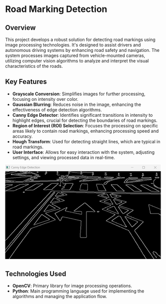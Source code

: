 # Road Marking Detection

## Overview
This project develops a robust solution for detecting road markings using image processing technologies. It's designed to assist drivers and autonomous driving systems by enhancing road safety and navigation. The system processes images captured from vehicle-mounted cameras, utilizing computer vision algorithms to analyze and interpret the visual characteristics of the roads.

## Key Features
- **Grayscale Conversion**: Simplifies images for further processing, focusing on intensity over color.
- **Gaussian Blurring**: Reduces noise in the image, enhancing the effectiveness of edge detection algorithms.
- **Canny Edge Detector**: Identifies significant transitions in intensity to highlight edges, crucial for detecting the boundaries of road markings.
- **Region of Interest (ROI) Selection**: Focuses the processing on specific areas likely to contain road markings, enhancing processing speed and accuracy.
- **Hough Transform**: Used for detecting straight lines, which are typical in road markings.
- **User Interface**: Allows for easy interaction with the system, adjusting settings, and viewing processed data in real-time.


![canny](z.png)
## Technologies Used
- **OpenCV**: Primary library for image processing operations.
- **Python**: Main programming language used for implementing the algorithms and managing the application flow.

